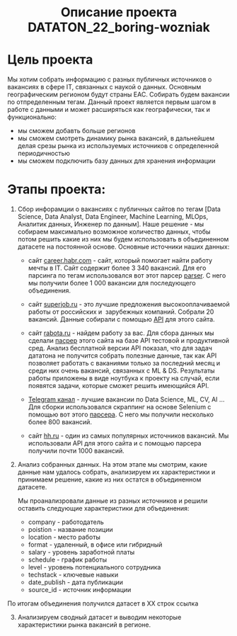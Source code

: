 # <center>Описание проекта DATATON_22_boring-wozniak</center>

# Цель проекта

Мы хотим собрать информацию с разных публичных источников о вакансиях в сфере IT, связанных с наукой о данных. Основным географическим регионом будут страны ЕАС. Собирать будем вакансии по отпределенным тегам. 
Данный проект является первым шагом в работе с данными и может расширяться как географически, так и функционально:

* мы сможем добавть больше регионов
* мы сможем смотреть динамику рынка вакансий, в дальнейшем делая срезы рынка из используемых источников с определенной периодичностью
* мы сможем подключить базу данных для хранения информации

# Этапы проекта:

1. Сбор инфорамции о вакансиях с публичных сайтов по тегам [Data Science, Data Analyst, Data Engineer, Machine Learning, MLOps, Аналитик данных, Инженер по данным]. Наше решение - мы собираем максимально возможное количество данных, чтобы потом решить какие из них мы будем использовать в объединенном датасете на постоянной основе. Основные источники наших данных:

    * сайт [career.habr.com](https://career.habr.com) - сайт, который помогает найти работу мечты в IT. Сайт содержит более 3 340 вакансий. Для его парсинга по тегам использовался вот этот парсер [parser](https://github.com/shakhovak/DATATON_22_boring-wozniak/blob/master/parsers_used/HABR_parser.ipynb). С него мы получили более 1 000 вакансии для последующего объединения.

    * сайт [superjob.ru](https://www.superjob.ru/) - это лучшие предложения высокооплачиваемой работы от российских и  зарубежных компаний. Собрали 20 вакансий. Данные собирали с помощью [API](https://github.com/shakhovak/DATATON_22_boring-wozniak/blob/master/parsers_used/superjob_get_data.ipynb) для этого сайта.

    * сайт [rabota.ru](https://www.rabota.ru) - найдем работу за вас. Для сбора данных мы сделали [пасрер](https://github.com/shakhovak/DATATON_22_boring-wozniak/blob/master/parsers_used/zarpalata_ru_api.ipynb) этого сайта на базе API тестовой и продуктивной сред. Анализ бесплатной версии API показал, что для задач дататона не получится собрать полезные данные, так как API позволяет работать с ваканиями только за последний месяц и среди них очень вакансий, связанных с ML & DS. Результаты работы приложены в виде ноутбука к проекту на случай, если появятся задачи, которые сможет решить имеющийся API.

    * [Telegram канал](https://t.me/datasciencejobs) - лучшие вакансии по Data Science, ML, CV, AI ... Для сборки использовался скраппинг на основе Selenium с помощью вот этого [парсера](https://github.com/shakhovak/DATATON_22_boring-wozniak/blob/master/parsers_used/telegram-scrapper.ipynb). С него мы получили несколько более 800 вакансий.

    * сайт [hh.ru](https://hh.ru) - один из самых популярных источников вакансий. Мы использовали API для этого сайта и с помощью парсера получили почти 1000 вакансий.

2. Анализ собранных данных. На этом этапе мы смотрим, какие данные нам удалось собрать, анализируем их характеристики и принимаем решение, какие из них остатся в объединенном датасете. 

    Мы проанализровали данные из разных источников и решили оставить следующие характеристики для объединения:

    * company - работодатель
    * poistion - название позиции
    * location - место работы
    * format - удаленный, в офисе или гибридный
    * salary - уровень заработной платы
    * schedule - график работы
    * level - уровень потенциального сотрудника 
    * techstack - ключевые навыки
    * date_publish - дата публикации
    * source_id - источник информации

По итогам объединения получился датасет в ХХ строк ссылка

3. Анализируем сводный датасет и выводим некоторые характеристики рынка вакансий в регионе.